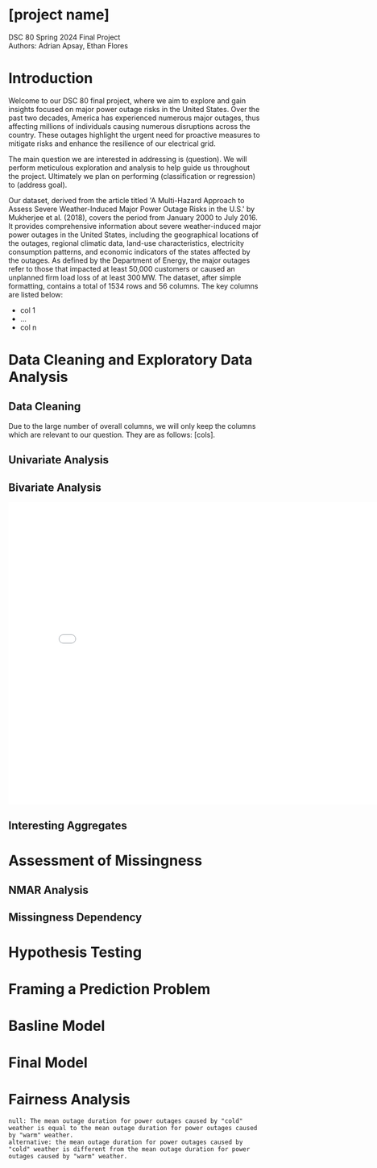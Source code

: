 # [project name]
DSC 80 Spring 2024 Final Project
<br> Authors: Adrian Apsay, Ethan Flores

# Introduction
Welcome to our DSC 80 final project, where we aim to explore and gain insights focused on major power outage risks in the United States.  Over the past two decades, America has experienced numerous major outages, thus affecting millions of individuals causing numerous disruptions across the country. These outages highlight the urgent need for proactive measures to mitigate risks and enhance the resilience of our electrical grid.

The main question we are interested in addressing is (question). We will perform meticulous exploration and analysis to help guide us throughout the project. Ultimately we plan on performing (classification or regression) to (address goal).

Our dataset, derived from the article titled 'A Multi-Hazard Approach to Assess Severe Weather-Induced Major Power Outage Risks in the U.S.' by Mukherjee et al. (2018), covers the period from January 2000 to July 2016. It provides comprehensive information about severe weather-induced major power outages in the United States, including the geographical locations of the outages, regional climatic data, land-use characteristics, electricity consumption patterns, and economic indicators of the states affected by the outages. As defined by the Department of Energy, the major outages refer to those that impacted at least 50,000 customers or caused an unplanned firm load loss of at least 300 MW. The dataset, after simple formatting, contains a total of 1534 rows and 56 columns.  The key columns are listed below: 

- col 1
- ...
- col n

# Data Cleaning and Exploratory Data Analysis
## Data Cleaning
Due to the large number of overall columns, we will only keep the columns which are relevant to our question. They are as follows: [cols].

## Univariate Analysis

## Bivariate Analysis
<iframe
  src="assets/bivariate_graph_1.html"
  width="800"
  height="600"
  frameborder="0"
></iframe>

## Interesting Aggregates

# Assessment of Missingness

## NMAR Analysis

## Missingness Dependency

    
# Hypothesis Testing

    
# Framing a Prediction Problem

    
# Basline Model

    
# Final Model

    
# Fairness Analysis


~~~~~~~~~
null: The mean outage duration for power outages caused by "cold" weather is equal to the mean outage duration for power outages caused by "warm" weather.
alternative: the mean outage duration for power outages caused by "cold" weather is different from the mean outage duration for power outages caused by "warm" weather.

